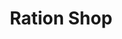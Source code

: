 ---
title: "Ration Shop"
url: /kodungallur/ration-shop-chandapura-kottapuram-bypass-2/
shop: Lebensmittel
---